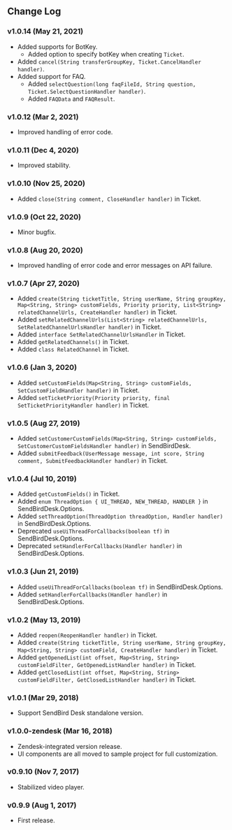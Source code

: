 ## Change Log

### v1.0.14 (May 21, 2021)
* Added supports for BotKey.
    * Added option to specify botKey when creating `Ticket`.
* Added `cancel(String transferGroupKey, Ticket.CancelHandler handler)`.
* Added support for FAQ.
    * Added `selectQuestion(long faqFileId, String question, Ticket.SelectQuestionHandler handler)`.
    * Added `FAQData` and `FAQResult`.

### v1.0.12 (Mar 2, 2021)
* Improved handling of error code.

### v1.0.11 (Dec 4, 2020)
* Improved stability.

### v1.0.10 (Nov 25, 2020)
* Added `close(String comment, CloseHandler handler)` in Ticket.

### v1.0.9 (Oct 22, 2020)
* Minor bugfix.

### v1.0.8 (Aug 20, 2020)
* Improved handling of error code and error messages on API failure.

### v1.0.7 (Apr 27, 2020)
* Added `create(String ticketTitle, String userName, String groupKey, Map<String, String> customFields, Priority priority, List<String> relatedChannelUrls, CreateHandler handler)` in Ticket.
* Added `setRelatedChannelUrls(List<String> relatedChannelUrls, SetRelatedChannelUrlsHandler handler)` in Ticket.
* Added `interface SetRelatedChannelUrlsHandler` in Ticket.
* Added `getRelatedChannels()` in Ticket.
* Added `class RelatedChannel` in Ticket.

### v1.0.6 (Jan 3, 2020)
* Added `setCustomFields(Map<String, String> customFields, SetCustomFieldHandler handler)` in Ticket.
* Added `setTicketPriority(Priority priority, final SetTicketPriorityHandler handler)` in Ticket.

### v1.0.5 (Aug 27, 2019)
* Added `setCustomerCustomFields(Map<String, String> customFields, SetCustomerCustomFieldsHandler handler)` in SendBirdDesk.
* Added `submitFeedback(UserMessage message, int score, String comment, SubmitFeedbackHandler handler)` in Ticket.

### v1.0.4 (Jul 10, 2019)
* Added `getCustomFields()` in Ticket.
* Added `enum ThreadOption { UI_THREAD, NEW_THREAD, HANDLER }` in SendBirdDesk.Options.
* Added `setThreadOption(ThreadOption threadOption, Handler handler)` in SendBirdDesk.Options.
* Deprecated `useUiThreadForCallbacks(boolean tf)` in SendBirdDesk.Options.
* Deprecated `setHandlerForCallbacks(Handler handler)` in SendBirdDesk.Options.

### v1.0.3 (Jun 21, 2019)
* Added `useUiThreadForCallbacks(boolean tf)` in SendBirdDesk.Options.
* Added `setHandlerForCallbacks(Handler handler)` in SendBirdDesk.Options.

### v1.0.2 (May 13, 2019)
* Added `reopen(ReopenHandler handler)` in Ticket.
* Added `create(String ticketTitle, String userName, String groupKey, Map<String, String> customField, CreateHandler handler)` in Ticket.
* Added `getOpenedList(int offset, Map<String, String> customFieldFilter, GetOpenedListHandler handler)` in Ticket.
* Added `getClosedList(int offset, Map<String, String> customFieldFilter, GetClosedListHandler handler)` in Ticket.

### v1.0.1 (Mar 29, 2018)
* Support SendBird Desk standalone version.

### v1.0.0-zendesk (Mar 16, 2018)
* Zendesk-integrated version release.
* UI components are all moved to sample project for full customization.

### v0.9.10 (Nov 7, 2017)
* Stabilized video player.

### v0.9.9 (Aug 1, 2017)
* First release.

